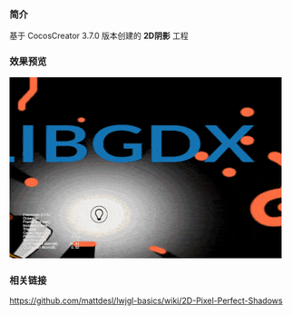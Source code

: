 ### 简介
基于 CocosCreator 3.7.0 版本创建的 **2D阴影** 工程

### 效果预览
![image](../../../gif/202202/2022022802.gif)

### 相关链接
https://github.com/mattdesl/lwjgl-basics/wiki/2D-Pixel-Perfect-Shadows 